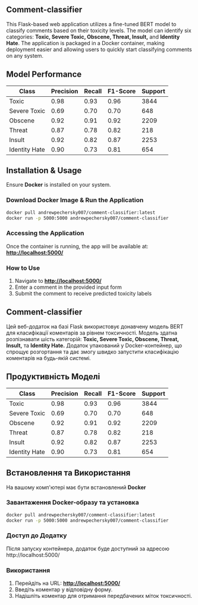 ## Comment-classifier

This Flask-based web application utilizes a fine-tuned BERT model to classify comments based on their toxicity levels. The model can identify six categories: **Toxic, Severe Toxic, Obscene, Threat, Insult,** and **Identity Hate**.
The application is packaged in a Docker container, making deployment easier and allowing users to quickly start classifying comments on any system.

## Model Performance

| Class          | Precision | Recall  | F1-Score | Support |
|---------------|-----------|---------|----------|---------|
| Toxic         | 0.98      | 0.93    | 0.96     | 3844    |
| Severe Toxic  | 0.69      | 0.70    | 0.70     | 648     |
| Obscene       | 0.92      | 0.91    | 0.92     | 2209    |
| Threat        | 0.87      | 0.78    | 0.82     | 218     |
| Insult        | 0.92      | 0.82    | 0.87     | 2253    |
| Identity Hate | 0.90      | 0.73    | 0.81     | 654     |

## Installation & Usage

Ensure **Docker** is installed on your system.

### Download Docker Image & Run the Application

```bash
docker pull andrewpechersky007/comment-classifier:latest
docker run -p 5000:5000 andrewpechersky007/comment-classifier
```

### Accessing the Application

Once the container is running, the app will be available at: **[http://localhost:5000/](http://localhost:5000/)**

### How to Use

1. Navigate to **[http://localhost:5000/](http://localhost:5000/)**
2. Enter a comment in the provided input form
3. Submit the comment to receive predicted toxicity labels



## Сomment-classifier

Цей веб-додаток на базі Flask використовує донавчену модель BERT для класифікації коментарів за рівнем токсичності. Модель здатна розпізнавати шість категорій: **Toxic, Severe Toxic, Obscene, Threat, Insult,** та **Identity Hate.**
Додаток упакований у Docker-контейнер, що спрощує розгортання та дає змогу швидко запустити класифікацію коментарів на будь-якій системі.

## Продуктивність Моделі
| Class          | Precision | Recall  | F1-Score | Support |
|----------------|-----------|---------|----------|---------|
| Toxic          | 0.98      | 0.93    | 0.96     | 3844    |
| Severe Toxic   | 0.69      | 0.70    | 0.70     | 648     |
| Obscene        | 0.92      | 0.91    | 0.92     | 2209    |
| Threat         | 0.87      | 0.78    | 0.82     | 218     |
| Insult         | 0.92      | 0.82    | 0.87     | 2253    |
| Identity Hate  | 0.90      | 0.73    | 0.81     | 654     |

## Встановлення та Використання

На вашому комп'ютері має бути встановлений **Docker**

### Завантаження Docker-образу та установка

```bash
docker pull andrewpechersky007/comment-classifier:latest
docker run -p 5000:5000 andrewpechersky007/comment-classifier
```

### Доступ до Додатку

Після запуску контейнера, додаток буде доступний за адресою http://localhost:5000/

### Використання
1. Перейдіть на URL: **[http://localhost:5000/](http://localhost:5000/)**
2. Введіть коментар у відповідну форму.  
3. Надішліть коментар для отримання передбачених міток токсичності.  




